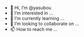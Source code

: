 - 👋 Hi, I’m @yasubou
- 👀 I’m interested in ...
- 🌱 I’m currently learning ...
- 💞️ I’m looking to collaborate on ...
- 📫 How to reach me ...

<!---
yasubou/yasubou is a ✨ special ✨ repository because its `README.md` (this file) appears on your GitHub profile.
You can click the Preview link to take a look at your changes.
--->
